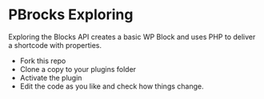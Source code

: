 # PBrocks Exploring

Exploring the Blocks API creates a basic WP Block and uses PHP to deliver a shortcode with properties.

* Fork this repo
* Clone a copy to your plugins folder
* Activate the plugin
* Edit the code as you like and check how things change.


